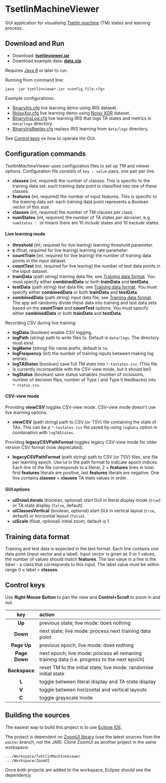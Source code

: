 
# TsetlinMachineViewer

GUI application for visualising [Tsetlin machine](https://github.com/cair/TsetlinMachine) (TM) states and learning process.

## Download and Run

* Download: [**tsetlinviewer.jar**](https://github.com/ashurrafiev/TsetlinMachineViewer/releases/download/1.1/tsetlinviewer.jar)
* Download example data: [**data.zip**](https://github.com/ashurrafiev/TsetlinMachineViewer/releases/download/1.1/data.zip)

Requires [Java 8](https://adoptium.net/en-GB/temurin/releases/?version=8) or later to run.

Running from command line:

```
java -jar tsetlinviewer.jar <config_file.cfg>
```

Example configurations:
* [BinaryIris.cfg](BinaryIris.cfg) live learning demo using IRIS dataset.
* [NoisyXor.cfg](NoisyXor.cfg) live learning demo using [Noisy XOR](https://github.com/cair/TsetlinMachine) dataset.
* [BinaryIrisLog.cfg](BinaryIrisLog.cfg) live learning IRIS that logs TA states and metrics in `data/logs` directory.
* [BinaryIrisReplay.cfg](BinaryIrisReplay.cfg) replays IRIS learning from `data/logs` directory.


See [Control keys](#control-keys) on how to operate the GUI.

## Configuration commands

_TsetlinMachineViewer_ uses configuration files to set up TM and viewer options. Configuration file consists of `key : value` pairs, one pair per line.

* **classes** (int, required) the number of classes. This is specific to the training data set: each training data point is classified into one of these classes.
* **features** (int, required) the number of input features. This is specific to the training data set: each training data point represents a Boolean vector of this size.
* **clauses** (int, required) the number of TM clauses per class.
* **numStates** (int, required) the number of TA states _per decision_, e.g. `numStates : 10` means there are 10 _include_ states and 10 _exclude_ states.

#### Live learning mode

* **threshold** (int, required for live learing) learning threshold parameter.
* **s** (float, required for live learing) learning rate parameter.
* **countTrain** (int, required for live learing) the number of training data points in the input dataset.
* **countTest** (int, required for live learing) the number of test data points in the input dataset.
* **trainData** (path string) training data file; see [Training data format](#training-data-format). You must specify either **combinedData** or both **trainData** and **testData**.
* **testData** (path string) test data file; see [Training data format](#training-data-format). You must specify either **combinedData** or both **trainData** and **testData**.
* **combinedData** (path string) input data file; see [Training data format](#training-data-format). The app will randomly divide these data into training and test data sets based on the **countTrain** and **countTest** options. You must specify either **combinedData** or both **trainData** and **testData**.

Recording CSV during live training:

* **logData** (boolean) enable CSV logging.
* **logPath** (string) path to write files to. Default is `data/logs`. The directory must exist.
* **logName** (string) file name prefix, default is `tm`.
* **logFrequency** (int) the number of training inputs between making log entries.
* **logTAStates** (boolean) save full TM state into `*-tastates.csv`. (This file is currently incompatible with the CSV-view mode, but it should be!)
* **logStatus** (boolean) save status variables (number of inclusions, number of decision flips, number of Type&nbsp;I and Type&nbsp;II feedbacks) into `*-status.csv`.

#### CSV-view mode

Providing **viewCSV** toggles CSV-view mode. CSV-view mode doesn't use live learning options.

* **viewCSV** (path string) path to CSV (or TSV) file containing the state of TAs. This can be a `*-tastates.csv` file saved by using `logData` option in combination with `logTAStates`.

Providing **legacyCSVPathFormat** toggles legacy CSV-view mode for older version CSV format (now deprecated).

* **legacyCSVPathFormat** (path string) path to CSV (or TSV) files, one file per learning epoch. Use `%d` in the path format to indicate epoch indices. Each line of the file corresponds to a literal, 2 &times; **features** lines in total: first **features** literals are positive, last **features** literals are negative. One line contains **classes** &times; **clauses** TA state values in order.

#### GUI options

* **uiDrawLiterals** (boolean, optional) start GUI in literal display mode (`true`) or TA state display (`false`, default).
* **uiClassesVertical** (boolean, optional) start GUI in vertical layout (`true`, default) or horizontal layout (`false`).
* **uiScale** (float, optional) initial zoom, default is 1.

## Training data format

Training and test data is expected in the text format. Each line contains one data point (input vector and a label). Input vector is given as 0 or 1 values, the number of values should match **features**. The last value in a line is the _label_ - a class that corresponds to this input. The label value must be within range 0 &leq; label < **classes**.

## Control keys

Use **Right Mouse Button** to pan the view and **Control+Scroll** to zoom in and out.

| key | action |
| :---: | :--- |
| **Up** | previous state; live mode: does nothing |
| **Down** | next state; live mode: process next training data point |
| **Page Up** | previous epoch; live mode: does nothing |
| **Page Down** | next epoch; live mode: process all remaning training data (i.e. progress to the next epoch) |
| **Backspace** | reset TM to the initial state; live mode: randomise initial state |
| **L** | toggle between literal display and TA state display |
| **V** | toggle between horizontal and vertical layouts |
| **C** | toggle grayscale mode |


## Building the sources

The easiest way to build this project is to use [Eclipse IDE](https://www.eclipse.org/downloads/).

The project is dependent on [ZoomUI library](https://github.com/AshurAxelR/ZoomUI) (use the latest sources from the `master` branch, not the JAR). Clone ZoomUI as another project in the same workspace:

```
.../Workspace/TsetlinMachineViewer
.../Workspace/ZoomUI
```

Once both projects are added to the workspace, Eclipse should see the dependency.
